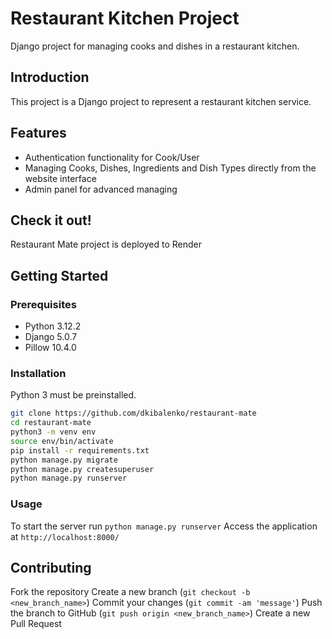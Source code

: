 # Restaurant Kitchen Project

Django project for managing cooks and dishes in a restaurant kitchen.

## Introduction
This project is a Django project to represent a restaurant kitchen service.

## Features
- Authentication functionality for Cook/User
- Managing Cooks, Dishes, Ingredients and Dish Types directly from the website interface
- Admin panel for advanced managing

## Check it out!
Restaurant Mate project is deployed to Render

## Getting Started
### Prerequisites
- Python 3.12.2
- Django 5.0.7
- Pillow 10.4.0

### Installation
Python 3 must be preinstalled.

  ```bash
  git clone https://github.com/dkibalenko/restaurant-mate
  cd restaurant-mate
  python3 -m venv env
  source env/bin/activate
  pip install -r requirements.txt
  python manage.py migrate
  python manage.py createsuperuser
  python manage.py runserver
  ```

### Usage
To start the server run `python manage.py runserver`
Access the application at `http://localhost:8000/`

## Contributing
Fork the repository
Create a new branch (`git checkout -b <new_branch_name>`)
Commit your changes (`git commit -am 'message'`)
Push the branch to GitHub (`git push origin <new_branch_name>`)
Create a new Pull Request
